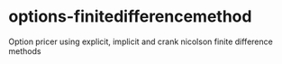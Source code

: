 # options-finitedifferencemethod
Option pricer using explicit, implicit and crank nicolson finite difference methods
